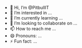 - 👋 Hi, I’m @PitbullIT
- 👀 I’m interested in ...
- 🌱 I’m currently learning ...
- 💞️ I’m looking to collaborate on ...
- 📫 How to reach me ...
- 😄 Pronouns: ...
- ⚡ Fun fact: ...

<!---
PitbullIT/PitbullIT is a ✨ special ✨ repository because its `README.md` (this file) appears on your GitHub profile.
You can click the Preview link to take a look at your changes.
--->
